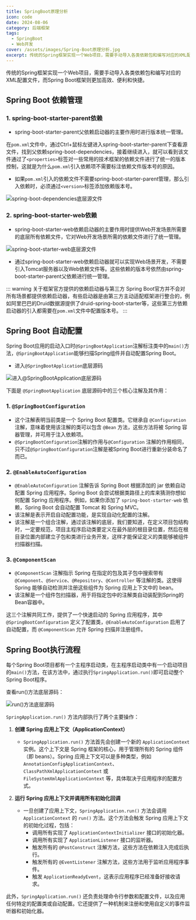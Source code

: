 ```yaml
---
title: SpringBoot原理分析
icon: code
date: 2024-08-06
category: 后端框架
tags:
  - SpringBoot
  - Web开发
cover: /assets/images/Spring-Boot原理分析.jpg
excerpt: 传统的Spring框架实现一个Web项目，需要手动导入各类依赖包和编写对应的XML配置文件，而Spring Boot框架则更加高效、便利和快捷。
---
```

传统的Spring框架实现一个Web项目，需要手动导入各类依赖包和编写对应的XML配置文件，而Spring Boot框架则更加高效、便利和快捷。

## Spring Boot 依赖管理

### 1. spring-boot-starter-parent依赖

- spring-boot-starter-parent父依赖启动器的主要作用时进行版本统一管理。

在`pom.xml`文件中，通过Ctrl+鼠标左键进入spring-boot-starter-parent下查看源文件，找到父依赖spring-boot-dependencies，接着继续进入，就可以看到该文件通过了`<properties>`标签对一些常用的技术框架的依赖文件进行了统一的版本控制，这就是为什么`pom.xml`引入依赖项不需要标注依赖文件版本号的原因。

- 如果`pom.xml`引入的依赖文件不需要spring-boot-starter-parent管理，那么引入依赖时，必须通过`<version>`标签添加依赖版本号。

![spring-boot-dependencies底层源文件](./images/Spring-Boot原理分析/1.png)

### 2. spring-boot-starter-web依赖

- spring-boot-starter-web依赖启动器的主要作用时提供Web开发场景所需要的底层所有依赖文件，它对Web开发场景所需的依赖文件进行了统一管理。

![spring-boot-starter-web底层源文件](./images/Spring-Boot原理分析/2.png)

- 通过spring-boot-starter-web依赖启动器就可以实现Web场景开发，不需要引入Tomcat服务器以及Web依赖文件等。这些依赖的版本号依然由spring-boot-starter-parent父依赖进行统一管理。

::: warning 关于框架官方提供的依赖启动器与第三方
Spring Boot官方并不会对所有场景都提供依赖启动器，有些启动器是由第三方主动适配框架进行整合的，例如阿里巴巴的Druid数据源提供了druid-spring-boot-starter等，这些第三方依赖启动器的引入都需要在`pom.xml`文件中配置版本号。
:::

## Spring Boot 自动配置

Spring Boot应用的启动入口时`@SpringBootApplication`注解标注类中的`main()`方法，`@SpringBootApplication`能够扫描Spring组件并自动配置Spring Boot。

- 进入`@SpringBootApplication`底层源码

![进入@SpringBootApplication底层源码](./images/Spring-Boot原理分析/3.png)

下面是 `@SpringBootApplication` 底层源码中的三个核心注解及其作用：

### 1. **`@SpringBootConfiguration`**
   - 这个注解表明当前类是一个 Spring Boot 配置类。它继承自 `@Configuration` 注解，意味着使用该注解的类可以包含 `@Bean` 方法，这些方法将被 Spring 容器管理，并可用于注入依赖项。
   - `@SpringBootConfiguration`注解的作用与`@Configuration` 注解的作用相同，只不过`@SpringBootConfiguration`注解是被Spring Boot进行重新分装命名了而已。

### 2. **`@EnableAutoConfiguration`**
   - `@EnableAutoConfiguration` 注解告诉 Spring Boot 根据添加的 jar 依赖自动配置 Spring 应用程序。Spring Boot 会尝试根据类路径上的库来猜测你想如何配置 Spring 应用程序。例如，如果你添加了 `spring-boot-starter-web` 依赖，Spring Boot 会自动配置 Tomcat 和 Spring MVC。
   - 该注解是表示开启自动配置功能，是实现自动化配置的注解。
   - 该注解是一个组合注解，通过该注解的底层，我们要知道，在定义项目包结构时，一定要规范，项目主程序启动类要定义在最外层的根目录位置，然后在根目录位置内部建立子包和类进行业务开发，这样才能保证定义的类能够被组件扫描器扫描。

### 3. **`@ComponentScan`**
   - `@ComponentScan` 注解指示 Spring 在指定的包及其子包中搜索带有 `@Component`、`@Service`、`@Repository`、`@Controller` 等注解的类。这使得 Spring 能够自动检测并注册这些组件为 Spring 应用上下文中的 bean。
   - 该注解是一个组件包扫描器，用于将指定包中的注解类自动装配到Spring的Bean容器中。

这三个注解共同工作，提供了一个快速启动的 Spring 应用程序，其中 `@SpringBootConfiguration` 定义了配置类，`@EnableAutoConfiguration` 启用了自动配置，而 `@ComponentScan` 允许 Spring 扫描并注册组件。


## Spring Boot执行流程

每个Spring Boot项目都有一个主程序启动类，在主程序启动类中有一个启动项目的`main()`方法，在该方法中，通过执行`SpringApplication.run()`即可启动整个Spring Boot程序。

查看run()方法底层源码：

![run()方法底层源码](./images/Spring-Boot原理分析/4.png)

`SpringApplication.run()` 方法内部执行了两个主要操作：

1. **创建 Spring 应用上下文（ApplicationContext）**
   - `SpringApplication.run()` 方法首先会创建一个新的 `ApplicationContext` 实例。这个上下文是 Spring 框架的核心，用于管理所有的 Spring 组件（即 beans）。Spring 应用上下文可以是多种类型，例如 `AnnotationConfigApplicationContext`、`ClassPathXmlApplicationContext` 或 `FileSystemXmlApplicationContext` 等，具体取决于应用程序的配置方式。

2. **运行 Spring 应用上下文并调用所有初始化回调**
   - 一旦创建了应用上下文，`SpringApplication.run()` 方法会调用 `ApplicationContext` 的 `run()` 方法。这个方法会触发 Spring 应用上下文的初始化过程，包括：
     - 调用所有实现了 `ApplicationContextInitializer` 接口的初始化器。
     - 调用所有实现了 `ApplicationListener` 接口的监听器。
     - 触发所有的 `@PostConstruct` 注解方法，这些方法在依赖注入完成后执行。
     - 触发所有的 `@EventListener` 注解方法，这些方法用于监听应用程序事件。
     - 触发 `ApplicationReadyEvent`，这表示应用程序已经准备好接收请求。

此外，`SpringApplication.run()` 还负责处理命令行参数和配置文件，以及应用任何特定的配置类或自动配置。它还提供了一种机制来注册和使用自定义的事件监听器和初始化器。


